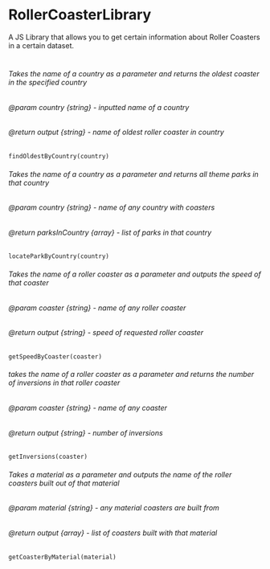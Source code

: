 # RollerCoasterLibrary
A JS Library that allows you to get certain information about Roller Coasters in a certain dataset. 
#
###### Takes the name of a country as a parameter and returns the oldest coaster in the specified country
###### @param country {string} - inputted name of a country 
###### @return output {string} - name of oldest roller coaster in country
`findOldestByCountry(country)`


###### Takes the name of a country as a parameter and returns all theme parks in that country
###### @param country {string} - name of any country with coasters 
###### @return parksInCountry {array} - list of parks in that country
`locateParkByCountry(country)`


###### Takes the name of a roller coaster as a parameter and outputs the speed of that coaster
###### @param coaster {string} - name of any roller coaster
###### @return output {string} - speed of requested roller coaster
`getSpeedByCoaster(coaster)`


###### takes the name of a roller coaster as a parameter and returns the number of inversions in that roller coaster
###### @param coaster {string} - name of any coaster
###### @return output {string} - number of inversions
`getInversions(coaster)`



###### Takes a material as a parameter and outputs the name of the roller coasters built out of that material
###### @param material {string} - any material coasters are built from
###### @return output {array} - list of coasters built with that material
`getCoasterByMaterial(material)`
